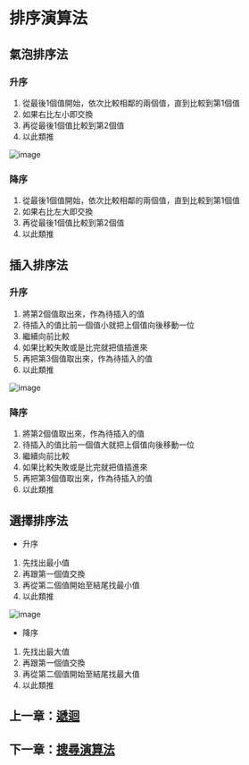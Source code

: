 # 排序演算法

## 氣泡排序法

### 升序
1. 從最後1個值開始，依次比較相鄰的兩個值，直到比較到第1個值
2. 如果右比左小即交換
3. 再從最後1個值比較到第2個值
4. 以此類推

![image](https://github.com/xixa3333/algorithm/assets/128284090/6d4bc85b-8a65-453d-b2c0-4607745bfa2c)

### 降序
1. 從最後1個值開始，依次比較相鄰的兩個值，直到比較到第1個值
2. 如果右比左大即交換
3. 再從最後1個值比較到第2個值
4. 以此類推

## 插入排序法

### 升序
1. 將第2個值取出來，作為待插入的值
2. 待插入的值比前一個值小就把上個值向後移動一位
3. 繼續向前比較
4. 如果比較失敗或是比完就把值插進來
5. 再把第3個值取出來，作為待插入的值
6. 以此類推

![image](https://github.com/xixa3333/algorithm/assets/128284090/80d787fb-abb4-4965-9acd-1bd9b3c214f6)

### 降序
1. 將第2個值取出來，作為待插入的值
2. 待插入的值比前一個值大就把上個值向後移動一位
3. 繼續向前比較
4. 如果比較失敗或是比完就把值插進來
5. 再把第3個值取出來，作為待插入的值
6. 以此類推

## 選擇排序法

- 升序
1. 先找出最小值
2. 再跟第一個值交換
3. 再從第二個值開始至結尾找最小值
4. 以此類推
  
  ![image](https://github.com/xixa3333/algorithm/assets/128284090/2b0830c0-5d60-44c7-b4f2-c6fac647caad)

- 降序
1. 先找出最大值
2. 再跟第一個值交換
3. 再從第二個值開始至結尾找最大值
4. 以此類推

## 上一章：[遞迴](https://github.com/xixa3333/algorithm/blob/main/%E9%81%9E%E8%BF%B4.md)
## 下一章：[搜尋演算法]()
